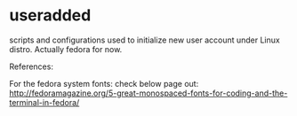 # useradded
scripts and configurations used to initialize new user account under Linux distro.
Actually fedora for now.

References:

For the fedora system fonts: check below page out:
http://fedoramagazine.org/5-great-monospaced-fonts-for-coding-and-the-terminal-in-fedora/

